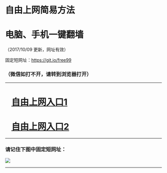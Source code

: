 ﻿# 自由上网简易方法

# 电脑、手机一键翻墙

（2017/10/09 更新，网址有效）

固定短网址：https://git.io/free99

### （微信如打不开，请转到浏览器打开）


***





# &nbsp;&nbsp; <a href="http://ft22309357.fwq-tz-1001.info/fwqtz01.html?t=100900125594 " target="_blank">自由上网入口1</a>
# &nbsp;&nbsp; <a href="http://ft3108315558.fwq-tz-1002.info/fwqtz02.html?t=100900122 " target="_blank">自由上网入口2</a>
***

### 请记住下图中固定短网址：

<img src="https://s3-us-west-2.amazonaws.com/fwq-1001/yjfq-20170905okok.png" /> 


***

